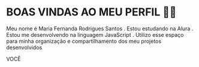 # BOAS VINDAS AO MEU PERFIL 💜💜

Meu nome é Maria Fernanda Rodrigues Santos
 . Estou estudando na Alura
 . Estou me desenvolvendo na linguagem JavaScript
 . Utilizo esse espaço para minha organização e compartilhamento dos meu projetos desenvolvidos

 VOCÊ
